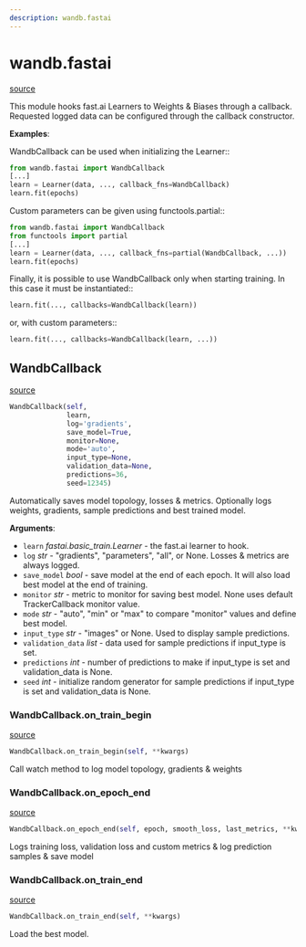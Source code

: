 ```yaml
---
description: wandb.fastai
---
```


# wandb.fastai
[source](https://github.com/wandb/client/blob/feature/docs/wandb/fastai/__init__.py#L0)

This module hooks fast.ai Learners to Weights & Biases through a callback.
Requested logged data can be configured through the callback constructor.

**Examples**:

 WandbCallback can be used when initializing the Learner::
 
```python
from wandb.fastai import WandbCallback
[...]
learn = Learner(data, ..., callback_fns=WandbCallback)
learn.fit(epochs)
```
 
 Custom parameters can be given using functools.partial::
 
```python
from wandb.fastai import WandbCallback
from functools import partial
[...]
learn = Learner(data, ..., callback_fns=partial(WandbCallback, ...))
learn.fit(epochs)
```
 
 Finally, it is possible to use WandbCallback only when starting training. In this case it must be instantiated::
 
```python
learn.fit(..., callbacks=WandbCallback(learn))
```
 
 or, with custom parameters::
 
```python
learn.fit(..., callbacks=WandbCallback(learn, ...))
```
 

## WandbCallback
[source](https://github.com/wandb/client/blob/feature/docs/wandb/fastai/__init__.py#L51)
```python
WandbCallback(self,
              learn,
              log='gradients',
              save_model=True,
              monitor=None,
              mode='auto',
              input_type=None,
              validation_data=None,
              predictions=36,
              seed=12345)
```

Automatically saves model topology, losses & metrics. Optionally logs weights, gradients, sample predictions and best trained model.

**Arguments**:

- `learn` _fastai.basic_train.Learner_ - the fast.ai learner to hook.
- `log` _str_ - "gradients", "parameters", "all", or None. Losses & metrics are always logged.
- `save_model` _bool_ - save model at the end of each epoch. It will also load best model at the end of training.
- `monitor` _str_ - metric to monitor for saving best model. None uses default TrackerCallback monitor value.
- `mode` _str_ - "auto", "min" or "max" to compare "monitor" values and define best model.
- `input_type` _str_ - "images" or None. Used to display sample predictions.
- `validation_data` _list_ - data used for sample predictions if input_type is set.
- `predictions` _int_ - number of predictions to make if input_type is set and validation_data is None.
- `seed` _int_ - initialize random generator for sample predictions if input_type is set and validation_data is None.
 

### WandbCallback.on_train_begin
[source](https://github.com/wandb/client/blob/feature/docs/wandb/fastai/__init__.py#L110)
```python
WandbCallback.on_train_begin(self, **kwargs)
```
Call watch method to log model topology, gradients & weights

### WandbCallback.on_epoch_end
[source](https://github.com/wandb/client/blob/feature/docs/wandb/fastai/__init__.py#L123)
```python
WandbCallback.on_epoch_end(self, epoch, smooth_loss, last_metrics, **kwargs)
```
Logs training loss, validation loss and custom metrics & log prediction samples & save model

### WandbCallback.on_train_end
[source](https://github.com/wandb/client/blob/feature/docs/wandb/fastai/__init__.py#L205)
```python
WandbCallback.on_train_end(self, **kwargs)
```
Load the best model.
